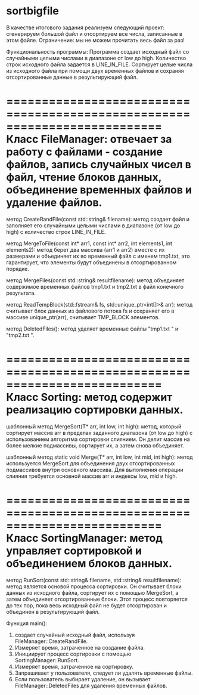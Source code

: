 # sortbigfile

В качестве итогового задания реализуем следующий проект: 
сгенерируем большой файл и отсортируем все числа, записанные в этом файле.
Ограничение: мы не можем прочитать весь файл за раз!


Функциональность программы:
Программа создает исходный файл со случайными целыми числами в диапазоне 
от low до high. Количество строк исходного файла задается в LINE_IN_FILE.
Сортирует целые числа из исходного файла при помощи двух временных файлов 
и сохраняя отсортированные данные в результирующий файл.

==========================================================================
Класс FileManager: отвечает за работу с файлами  - создание файлов, запись 
                   случайных чисел в файл, чтение блоков данных, объединение 
				   временных файлов и удаление файлов.
==========================================================================
 метод CreateRandFile(const std::string& filename): метод создает файл 
                   и заполняет его случайными целыми числами в диапазоне 
				   (от low до high) с количество строк LINE_IN_FILE.
				   
 метод MergeToFile(const int* arr1, const int* arr2, int elements1, int elements2): 
                   метод берет два массива (arr1 и arr2) вместе с их размерами
				   и объединяет их во временный файл с именем tmp1.txt, это 
				   гарантирует, что элементы будут объединены в отсортированном порядке.
				   
 метод MergeFiles(const std::string& resultfilename): метод объединяет содержимое 
                   временных файлов tmp1.txt и tmp2.txt в файл конечного результата.
				   
 метод ReadTempBlock(std::fstream& fs, std::unique_ptr<int[]>& arr): метод считывает 
                   блок данных из файлового потока fs и сохраняет его в массиве 
				   unique_ptr(arr), считывает TMP_BLOCK элементов.
				   
 метод DeletedFiles(): метод удаляет временные файлы "tmp1.txt " и "tmp2.txt ".

==========================================================================
Класс Sorting: метод содержит реализацию сортировки данных.
==========================================================================
 шаблонный метод MergeSort(T* arr, int low, int high): метод, который сортирует 
                   массив arr в пределах заданного диапазона (от low до high) 
				   с использованием алгоритма сортировки слиянием. Он делит массив 
				   на более мелкие подмассивы, сортирует их, а затем снова объединяет.
				   
 шаблонный метод static void Merge(T* arr, int low, int mid, int high): метод используется 
                   MergeSort для объединения двух отсортированных подмассивов внутри 
				   основного массива. Для выполнения операции слияния требуется основной 
				   массив arr и индексы low, mid и high.

==========================================================================
Класс SortingManager: метод управляет сортировкой и объединением блоков данных.
==========================================================================
 метод RunSort(const std::string& filename, std::string& resultfilename): метод является 
                   основой процесса сортировки. Он считывает блоки данных из исходного файла, 
                   сортирует их с помощью MergeSort, а затем объединяет отсортированные блоки. 
				   Этот процесс повторяется до тех пор, пока весь исходный файл не будет 
				   отсортирован и объединен в результирующий файл.

Функция main():
1. создает случайный исходный файл, используя FileManager::CreateRandFile.
2. Измеряет время, затраченное на создание файла.
3. Инициирует процесс сортировки с помощью SortingManager::RunSort.
4. Измеряет время, затраченное на сортировку.
5. Запрашивает у пользователя, следует ли удалять временные файлы.
6. Если пользователь выбирает удаление, он вызывает FileManager::DeletedFiles для удаления временных файлов.

